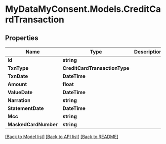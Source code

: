 # MyDataMyConsent.Models.CreditCardTransaction

## Properties

Name | Type | Description | Notes
------------ | ------------- | ------------- | -------------
**Id** | **string** |  | 
**TxnType** | **CreditCardTransactionType** |  | 
**TxnDate** | **DateTime** |  | 
**Amount** | **float** |  | 
**ValueDate** | **DateTime** |  | 
**Narration** | **string** |  | 
**StatementDate** | **DateTime** |  | 
**Mcc** | **string** |  | 
**MaskedCardNumber** | **string** |  | 

[[Back to Model list]](../README.md#documentation-for-models) [[Back to API list]](../README.md#documentation-for-api-endpoints) [[Back to README]](../README.md)

